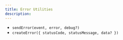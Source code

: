 ```yaml
---
title: Error Utilities
description:
---
```


- `sendError(event, error, debug?)`
- `createError({ statusCode, statusMessage, data? })`
